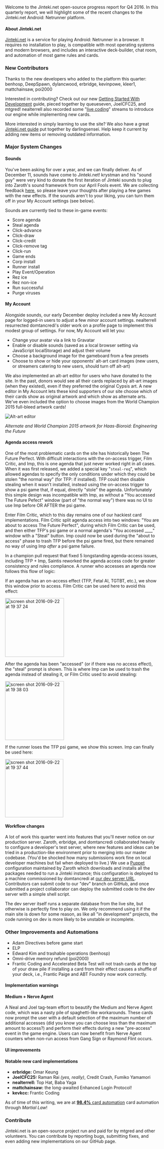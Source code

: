 Welcome to the Jinteki.net open-source progress report for Q4 2016. In this quarterly report, we will highlight some of the recent changes to the Jinteki.net Android: Netrunner platform.

#### About Jinteki.net

[Jinteki.net](http://www.jinteki.net) is a service for playing Android: Netrunner in a browser. It requires no installation to play, is compatible with most operating systems and modern browsers, and includes an interactive deck-builder, chat room, and automation of most game rules and cards.

### New Contributors
Thanks to the new developers who added to the platform this quarter: benhosp, DeepSpawn, dylancwood, erbridge, kevinpowe, kleer1, mattchainsaw, poi2000

Interested in contributing? Check out our new [Getting Started With Development](https://github.com/mtgred/netrunner/wiki/Getting-Started-with-Development) guide, pieced together by queueseven, JoelCFC25, and mtgred! nealterrell also recorded some "[live coding](https://www.livecoding.tv/video/jintekinet-intro-tenma-line-12/)" streams to introduce our engine while implementing new cards.

More interested in simply learning to use the site? We also have a great [Jinteki.net guide](https://github.com/mtgred/netrunner/wiki/Jinteki.net-Guide) put together by darlingsensei. Help keep it current by adding new items or removing outdated information.

### Major System Changes

#### Sounds

You've been asking for over a year, and we can finally deliver. As of December 11, sounds have come to Jinteki.net! krystman and his "sound guy" were very kind to donate the first iteration of Jinteki sounds to plug into Zaroth's sound framework from our April Fools event.  We are collecting feedback [here](https://github.com/mtgred/netrunner/issues/968), so please leave your thoughts after playing a few games with the new effects. If the sounds aren't to your liking, you can turn them off in your My Account settings (see below).

Sounds are currently tied to these in-game events:

* Score agenda
* Steal agenda
* Click-advance
* Click-draw
* Click-credit
* Click-remove tag
* Click-run
* Game ends
* Corp install
* Runner install
* Play Event/Operation
* Rez ice
* Rez non-ice
* Run successful
* Purge viruses

#### My Account

Alongside sounds, our early December deploy included a new My Account page for logged-in users to adjust a few _minor_ account settings. nealterrell resurrected domtancredi's older work on a profile page to implement this modest group of settings. For now, My Account will let you:

* Change your avatar via a link to Gravatar
* Enable or disable sounds (saved as a local browser setting via JavaScript localStorage) and adjust their volume
* Choose a background image for the gameboard from a few presets
* Choose to show or hide your opponents' alt-art card images (new users, or streamers catering to new users, should turn off alt-art)

We also implemented an alt-art editor for users who have donated to the site. In the past, donors would see all their cards replaced by alt-art images (when they existed), even if they preferred the original Cypsis art. A new editor in My Account lets these kind supporters of our site choose which of their cards show as original artwork and which show as alternate arts. We've even included the option to choose images from the World Champion 2015 full-bleed artwork cards!

![Alt-art editor](https://cloud.githubusercontent.com/assets/10083341/21082515/c888c5aa-bf91-11e6-981c-ade400649784.png)

_Alternate and World Champion 2015 artwork for Haas-Bioroid: Engineering the Future_

#### Agenda access rework

One of the most problematic cards on the site has historically been The Future Perfect. With difficult interactions with the on-access trigger, Film Critic, and Imp, this is one agenda that just never worked right in all cases. When it was first released, we added a special key "`steal-req`", which allowed agendas to specify the only conditions under which they could be stolen "the normal way" (for TFP: if installed). TFP could then disable stealing when it wasn't installed, instead using the on-access trigger to show a psi game that, if equal, directly "stole" the agenda. Unfortunately this simple design was incompatible with Imp, as without a "You accessed The Future Pefect" window (part of "the normal way") there was no UI to use Imp before OR AFTER the psi game.

Enter Film Critic, which to this day remains one of our hackiest card implementations. Film Critic split agenda access into two windows: "You are about to access The Future Perfect", during which Film Critic can be used, and then either TFP's psi game or a normal agenda's "You accessed ____" window with a "Steal" button. Imp could now be used during the "about to access" phase to trash TFP before the psi game fired, but there remained no way of using Imp _after_ a psi game failure.

In a champion pull request that fixed 5 longstanding agenda-access issues, including TFP + Imp, Saintis reworked the agenda access code for greater consistency and rules compliance. A runner who accesses an agenda now follows this flow of logic:

If an agenda has an on-access effect (TFP, Fetal AI, TGTBT, etc.), we show this window prior to access. Film Critic can be used here to avoid this effect:

<img width="192" alt="screen shot 2016-09-22 at 19 37 24" src="https://cloud.githubusercontent.com/assets/13198563/18759329/5410c7c8-80fc-11e6-964f-b92391d0a3ec.png">

After the agenda has been "accessed" (or if there was no access effect), the "steal" prompt is shown. This is where Imp can be used to trash the agenda instead of stealing it, or Film Critic used to avoid stealing:

<img width="192" alt="screen shot 2016-09-22 at 19 38 03" src="https://cloud.githubusercontent.com/assets/13198563/18759380/8a8b4e54-80fc-11e6-8220-d7835cb37d5f.png">

If the runner loses the TFP psi game, we show this screen. Imp can finally be used here:

<img width="190" alt="screen shot 2016-09-22 at 19 37 44" src="https://cloud.githubusercontent.com/assets/13198563/18759436/c862bb90-80fc-11e6-9e80-198984c4a5ce.png">

#### Workflow changes

A lot of work this quarter went into features that you'll never notice on our production server. Zaroth, erbridge, and domtancredi collaborated heavily to configure a developer's test server, where new features and ideas can be tried in a production-like environment prior to merging into our master codebase. (You'd be shocked how many submissions work fine on local developer machines but fail when deployed to live.) We use a [Puppet](https://github.com/zaroth/betajin-pupfiles) configuration maintained by Zaroth which downloads and installs all the packages needed to run a Jinteki instance; this configuration is deployed to a machine commissioned by domtancredi at [our dev server URL](http://jinteki.zaroth.net). Contributors can submit code to our "dev" branch on GitHub, and once submitted a project collaborator can deploy the submitted code to the dev server with a simple shell script.

The dev server itself runs a separate database from the live site, but otherwise is perfectly fine to play on. We only recommend using it if the main site is down for some reason, as like all "in development" projects, the code running on dev is more likely to be unstable or incomplete. 

### Other Improvements and Automations

* Adam Directives before game start
* ELP
* Edward Kim and trashable operations (benhosp)
* Omni-drive memory refund (poi2000)
* Frantic Coding and Accelerated Beta Test will not trash cards at the top of your draw pile if installing a card from their effect causes a shuffle of your deck, i.e., Frantic Paige and ABT Foundry now work correctly.

#### Implementation warnings

#### Medium + Nerve Agent
A Neal and Joel tag-team effort to beautify the Medium and Nerve Agent code, which was a nasty pile of spaghetti-like workarounds. These cards now prompt the user with a default selection of the maximum number of additional accesses (did you know you can choose less than the maximum amount to access?) and perform their effects during a new "pre-access" event in the game engine. Users can now benefit from Nerve Agent counters when non-run access from Gang Sign or Raymond Flint occurs.

#### UI improvements



#### Notable new card implementations
* **erbridge:** Omar Keung
* **JoelCFC25:** Raman Rai _(yes, really)_, Credit Crash, Fumiko Yamamori
* **nealterrell:** Top Hat, Baba Yaga
* **mattchainsaw:** the long-awaited Enhanced Login Protocol!
* **kevkcc:** Frantic Coding

As of time of this writing, we are at [__98.4%__ card automation](https://docs.google.com/spreadsheets/d/1ICv19cNjSaW9C-DoEEGH3iFt09PBTob4CAutGex0gnE/pubhtml) card automation through _Martial Law_!

### Contribute

Jinteki.net is an open-source project run and paid for by mtgred and other volunteers. You can contribute by reporting bugs, submitting fixes, and even adding new implementations on our GitHub page.